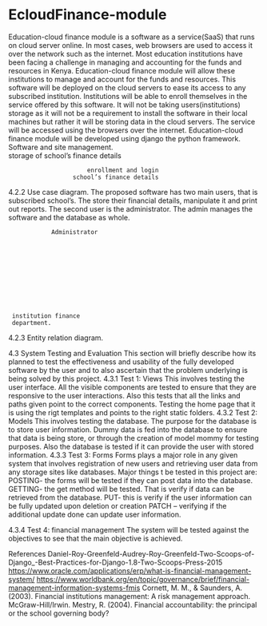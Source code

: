 # EcloudFinance-module
Education-cloud finance module is a software as a service(SaaS) that runs on cloud server online. In most cases, web browsers are used to access it over the network such as the internet. Most education institutions have been facing a challenge in managing and accounting for the funds and resources in Kenya. Education-cloud finance module will allow these institutions to manage and account for the funds and resources. This software will be deployed on the cloud servers to ease its access to any subscribed institution. Institutions will be able to enroll themselves in the service offered by this software. It will not be taking users(institutions) storage as it will not be a requirement to install the software in their local machines but rather it will be storing data in the cloud servers. The service will be accessed using the browsers over the internet.  Education-cloud finance module will be developed using django the python framework.                                                                                                                                  
                                                                                                             Software and site management.                                                                                                                                 
                                                                 storage of school’s finance details
                   
                          enrollment and login                                                                                                                                         
                      school’s finance details   
4.2.2 Use case diagram.
The proposed software has two main users, that is subscribed school’s. The store their financial details, manipulate it and print out reports. The second user is the administrator. The admin manages the software and the database as whole.
                              






                Administrator                                                                                                     











     institution finance 
     department.
4.2.3 Entity relation diagram.












4.3 System Testing and Evaluation
This section will briefly describe how its planned to test the effectiveness and usability of the fully
developed software by the user and to also ascertain that the problem underlying is being solved by this project.
4.3.1 Test 1: Views
This involves testing the user interface. All the visible components are tested to ensure that they are responsive to the user interactions.  Also this tests that all the links and paths given point to the correct components. Testing the home page that it is using the rigt templates and points to the right static folders.
4.3.2 Test 2: Models
This involves testing the database. The purpose for the database is to store user information. Dummy data is fed into the database to ensure that data is being store, or through the creation of model mommy for testing purposes. Also the database is tested if it can provide the user with stored information.
4.3.3 Test 3: Forms
Forms plays a major role in any given system that involves registration of new users and retrieving user data from any storage sites like databases. Major things t be tested in this project are:
POSTING- the forms will be tested if they can post data into the database.
GETTING- the get method will be tested. That is verify if data can be retrieved from the database.
PUT- this is verify if the user information can be  fully updated upon deletion or creation
PATCH – verifying if the additional update done can update user information.

4.3.4 Test 4: financial management
The system will be tested against the objectives to see that the main objective is achieved.

References
Daniel-Roy-Greenfeld-Audrey-Roy-Greenfeld-Two-Scoops-of-Django_-Best-Practices-for-Django-1.8-Two-Scoops-Press-2015
https://www.oracle.com/applications/erp/what-is-financial-management-system/
https://www.worldbank.org/en/topic/governance/brief/financial-management-information-systems-fmis
Cornett, M. M., & Saunders, A. (2003). Financial institutions management: A risk management approach. McGraw-Hill/Irwin.
Mestry, R. (2004). Financial accountability: the principal or the school governing body?
